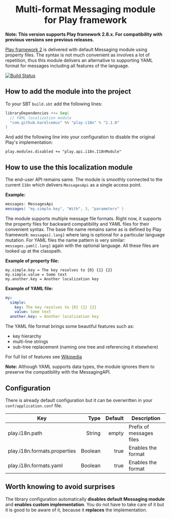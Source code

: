 <h1 align="center">Multi-format Messaging module<br/> for Play framework</h1>

**Note: This version supports Play framework 2.8.x. For compatibility with previous versions see previous releases.**

[Play framework 2](http://playframework.com/) is delivered with default Messaging module using property
files. The syntax is not much convenient as involves a lot of repetition, thus this module delivers
an alternative to supporting YAML format for messages including all features of the language.

[![Build Status](https://travis-ci.org/KarelCemus/play-i18n.svg?branch=master)](https://travis-ci.org/KarelCemus/play-i18n)

## How to add the module into the project

To your SBT `build.sbt` add the following lines:

```scala
libraryDependencies ++= Seq(
  // YAML localization module
  "com.github.karelcemus" %% "play-i18n" % "2.1.0"
)
```

And add the following line into your configuration to disable the original Play's implementation:

```hocon
play.modules.disabled += "play.api.i18n.I18nModule"
```

## How to use the this localization module

The end-user API remains same. The module is smoothly connected to the current `I18n` which delivers `MessagesApi`
as a single access point.

**Example:**
```scala
messages: MessagesApi
messages( "my.simple.key", "With", 3, "parameters" )
```

The module supports multiple message file formats. Right now, it supports the property files
for backward compatibility and YAML files for their convenient syntax. The base file name remains same as is defined
by Play framework: `messages[.lang]` where lang is optional for a particular language mutation. For YAML files the name
pattern is very similar: `messages.yaml[.lang]` again with the optional language. All these files are looked up at the
classpath.

**Example of property file:**
```properties
my.simple.key = The key resolves to {0} {1} {2}
my.simple.value = Some text
my.another.key = Another localization key
```

**Example of YAML file:**
```yaml
my:
  simple:
    key: The key resolves to {0} {1} {2}
    value: Some text
  another.key: = Another localization key
```

The YAML file format brings some beautiful features such as:

- key hierarchy
- multi-line strings
- sub-tree replacement (naming one tree and referencing it elsewhere)

For full list of features see [Wikipedia](http://en.wikipedia.org/wiki/YAML#Examples)

**Note:**
Although YAML supports data types, the module ignores them to preserve the compatibility with the MessagingAPI. 

## Configuration

There is already default configuration but it can be overwritten in your `conf/application.conf` file.

| Key                           | Type   | Default                       | Description                         |
|-------------------------------|-------:|------------------------------:|-------------------------------------|
| play.i18n.path                | String | empty                         | Prefix of messages files            |
| play.i18n.formats.properties  | Boolean| true                          | Enables the format                  |
| play.i18n.formats.yaml        | Boolean| true                          | Enables the format                  |


## Worth knowing to avoid surprises

The library configuration automatically **disables default Messaging module** and **enables custom implementation**.
You do not have to take care of it but it is good to be aware of it, because it **replaces** the implementation.
